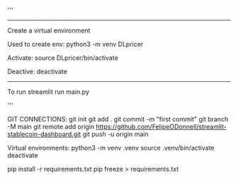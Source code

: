 '''
****
Create a virtual environment

Used to create env:
python3 -m venv DLpricer

Activate:
source DLpricer/bin/activate

Deactive:
deactivate


***

To run
streamlit run main.py


'''


GIT CONNECTIONS:
git init
git add .
git commit -m "first commit"
git branch -M main
git remote add origin https://github.com/FelipeODonnell/streamlit-stablecoin-dashboard.git
git push -u origin main

Virtual environments:
python3 -m venv .venv
source .venv/bin/activate
deactivate

pip install -r requirements.txt
pip freeze > requirements.txt
